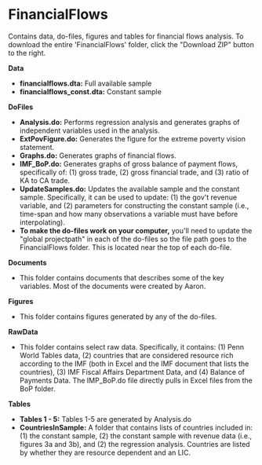 # FinancialFlows

Contains data, do-files, figures and tables for financial flows analysis. To download the entire 'FinancialFlows' folder, click the "Download ZIP" button to the right.  

**Data**
* **financialflows.dta:** Full available sample
* **financialflows_const.dta:** Constant sample

**DoFiles**
* **Analysis.do:** Performs regression analysis and generates graphs of independent variables used in the analysis. 
* **ExtPovFigure.do:** Generates the figure for the extreme poverty vision statement.
* **Graphs.do:** Generates graphs of financial flows.
* **IMF_BoP.do:** Generates graphs of gross balance of payment flows, specifically of: (1) gross trade, (2) gross financial trade, and (3) ratio of KA to CA trade. 
* **UpdateSamples.do:** Updates the available sample and the constant sample. Specifically, it can be used to update: (1)  the gov't revenue variable, and (2) parameters for constructing the constant sample (i.e., time-span and how many observations a variable must have before interpolating).
* **To make the do-files work on your computer,** you'll need to update the "global projectpath" in each of the do-files so the file path goes to the FinancialFlows folder. This is located near the top of each do-file. 

**Documents**
* This folder contains documents that describes some of the key variables. Most of the documents were created by Aaron. 

**Figures**
* This folder contains figures generated by any of the do-files. 

**RawData**
* This folder contains select raw data. Specifically, it contains: (1) Penn World Tables data, (2) countries that are considered resource rich according to the IMF (both in Excel and the IMF document that lists the countries), (3) IMF Fiscal Affairs Department Data, and (4) Balance of Payments Data. The IMP_BoP.do file directly pulls in Excel files from the BoP folder.   

**Tables**
* **Tables 1 - 5:** Tables 1-5 are generated by Analysis.do 
* **CountriesInSample:** A folder that contains lists of countries included in: (1) the constant sample, (2) the constant sample with revenue data (i.e., figures 3a and 3b), and (2) the regression analysis. Countries are listed by whether they are resource dependent and an LIC.